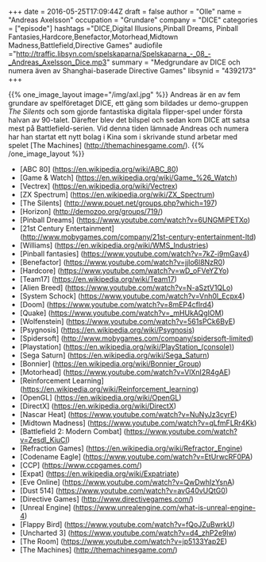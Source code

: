 +++
date = 2016-05-25T17:09:44Z
draft = false
author = "Olle"
name = "Andreas Axelsson"
occupation = "Grundare"
company = "DICE"
categories = ["episode"]
hashtags ="DICE,Digital Illusions,Pinball Dreams, Pinball Fantasies,Hardcore,Benefactor,Motorhead,Midtown Madness,Battlefield,Directive Games"
audiofile ="http://traffic.libsyn.com/spelskaparna/Spelskaparna_-_08_-_Andreas_Axelsson_Dice.mp3"
summary = "Medgrundare av DICE och numera även av Shanghai-baserade Directive Games"
libsynid = "4392173"
+++

{{% one_image_layout image="/img/axl.jpg" %}}
Andreas är en av fem grundare av spelföretaget DICE, ett gäng som
bildades ur demo-gruppen _The Silents_ och som gjorde fantastiska digitala
flipper-spel under första halvan av 90-talet. Därefter blev det bilspel
och sedan kom DICE att satsa mest på Battlefield-serien. Vid denna tiden
lämnade Andreas och numera har han startat ett nytt bolag i Kina som i
skrivande stund arbetar med spelet [The Machines] (http://themachinesgame.com/).
{{% /one_image_layout %}}

* [ABC 80] (https://en.wikipedia.org/wiki/ABC_80)
* [Game & Watch] (https://en.wikipedia.org/wiki/Game_%26_Watch)
* [Vectrex] (https://en.wikipedia.org/wiki/Vectrex)
* [ZX Spectrum] (https://en.wikipedia.org/wiki/ZX_Spectrum)
* [The Silents] (http://www.pouet.net/groups.php?which=197)
* [Horizon] (http://demozoo.org/groups/719/)
* [Pinball Dreams] (https://www.youtube.com/watch?v=6UNGMiPETXo)
* [21st Century Entertainment] (http://www.mobygames.com/company/21st-century-entertainment-ltd)
* [Williams] (https://en.wikipedia.org/wiki/WMS_Industries)
* [Pinball fantasies] (https://www.youtube.com/watch?v=7kZ-i9mGav4)
* [Benefactor] (https://www.youtube.com/watch?v=jjlo6l8NzR0)
* [Hardcore] (https://www.youtube.com/watch?v=wD_oFVeYZYo)
* [Team17] (https://en.wikipedia.org/wiki/Team17)
* [Alien Breed] (https://www.youtube.com/watch?v=N-aSztV1QLo)
* [System Schock] (https://www.youtube.com/watch?v=Vnh0l_Ecpx4)
* [Doom] (https://www.youtube.com/watch?v=8mEP4cflrd4)
* [Quake] (https://www.youtube.com/watch?v=_mHUkAQgIOM)
* [Wolfenstein] (https://www.youtube.com/watch?v=561sPCk6ByE)
* [Psygnosis] (https://en.wikipedia.org/wiki/Psygnosis)
* [Spidersoft] (http://www.mobygames.com/company/spidersoft-limited)
* [Playstation] (https://en.wikipedia.org/wiki/PlayStation_(console))
* [Sega Saturn] (https://en.wikipedia.org/wiki/Sega_Saturn)
* [Bonnier] (https://en.wikipedia.org/wiki/Bonnier_Group)
* [Motorhead] (https://www.youtube.com/watch?v=VlXnI2R4gAE)
* [Reinforcement Learning] (https://en.wikipedia.org/wiki/Reinforcement_learning)
* [OpenGL] (https://en.wikipedia.org/wiki/OpenGL)
* [DirectX] (https://en.wikipedia.org/wiki/DirectX)
* [Nascar Heat] (https://www.youtube.com/watch?v=NuNyJz3cyrE)
* [Midtown Madness] (https://www.youtube.com/watch?v=qLfmFLRr4Kk)
* [Battlefield 2: Modern Combat] (https://www.youtube.com/watch?v=Zesdl_KiuCI)
* [Refraction Games] (https://en.wikipedia.org/wiki/Refractor_Engine)
* [Codename Eagle] (https://www.youtube.com/watch?v=EtUrwcRF0PA)
* [CCP] (https://www.ccpgames.com/)
* [Expat] (https://en.wikipedia.org/wiki/Expatriate)
* [Eve Online] (https://www.youtube.com/watch?v=QwDwhIzYsnA)
* [Dust 514] (https://www.youtube.com/watch?v=avG40vUQtG0)
* [Directive Games] (http://www.directivegames.com/)
* [Unreal Engine] (https://www.unrealengine.com/what-is-unreal-engine-4)
* [Flappy Bird] (https://www.youtube.com/watch?v=fQoJZuBwrkU)
* [Uncharted 3] (https://www.youtube.com/watch?v=d4_zhP2e9lw)
* [The Room] (https://www.youtube.com/watch?v=jp5133Yap2E)
* [The Machines] (http://themachinesgame.com/)
